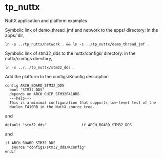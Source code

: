 # tp_nuttx
NuttX application and platform examples

Symbolic link of demo_thread_jmf and network to the apps/ directory: in the apps/ dir, 

    ln -s ../tp_nuttx/network . && ln -s ../tp_nuttx/demo_thread_jmf .

Symbolic link of stm32_dds to the nuttx/configs/ directory: in the nuttx/configs directory, 

    ln -s ../../tp_nuttx/stm32_dds . 

Add the platform to the configs/Kconfig description

    config ARCH_BOARD_STM32_DDS                                                                  
      bool "STM32 DDS"                                                                      
      depends on ARCH_CHIP_STM32F410RB                                                      
      ---help---                                                                            
      This is a minimal configuration that supports low-level test of the           
      Nucleo F410RB in the NuttX source tree.  

and

    default "stm32_dds"                if ARCH_BOARD_STM32_DDS

and

    if ARCH_BOARD_STM32_DDS                                                                      
       source "configs/stm32_dds/Kconfig"                                                           
    endif
